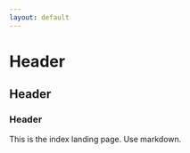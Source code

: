 ```yaml
---
layout: default
---
```


# Header

## Header

### Header
This is the index landing page.  Use markdown.
